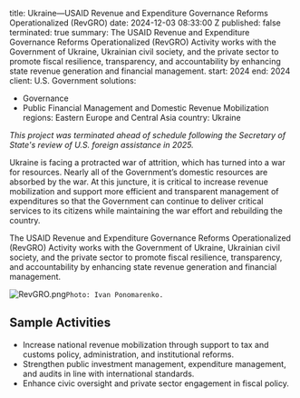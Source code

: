 
title: Ukraine—USAID Revenue and Expenditure Governance Reforms Operationalized (RevGRO)
date: 2024-12-03 08:33:00 Z
published: false
terminated: true
summary: The USAID Revenue and Expenditure Governance Reforms Operationalized (RevGRO)
  Activity works with the Government of Ukraine, Ukrainian civil society, and the
  private sector to promote fiscal resilience, transparency, and accountability by
  enhancing state revenue generation and financial management.
start: 2024
end: 2024
client: U.S. Government
solutions:
- Governance
- Public Financial Management and Domestic Revenue Mobilization
regions: Eastern Europe and Central Asia
country: Ukraine

<aside><em>This project was terminated ahead of schedule following the Secretary of State's review of U.S. foreign assistance in 2025.</em></aside>

Ukraine is facing a protracted war of attrition, which has turned into a war for resources. Nearly all of the Government’s domestic resources are absorbed by the war. At this juncture, it is critical to increase revenue mobilization and support more efficient and transparent management of expenditures so that the Government can continue to deliver critical services to its citizens while maintaining the war effort and rebuilding the country.

The USAID Revenue and Expenditure Governance Reforms Operationalized (RevGRO) Activity works with the Government of Ukraine, Ukrainian civil society, and the private sector to promote fiscal resilience, transparency, and accountability by enhancing state revenue generation and financial management.

![RevGRO.png](/uploads/RevGRO.png)`Photo: Ivan Ponomarenko.`

## Sample Activities

* Increase national revenue mobilization through support to tax and customs policy, administration, and institutional reforms.
* Strengthen public investment management, expenditure management, and audits in line with international standards.
* Enhance civic oversight and private sector engagement in fiscal policy.
